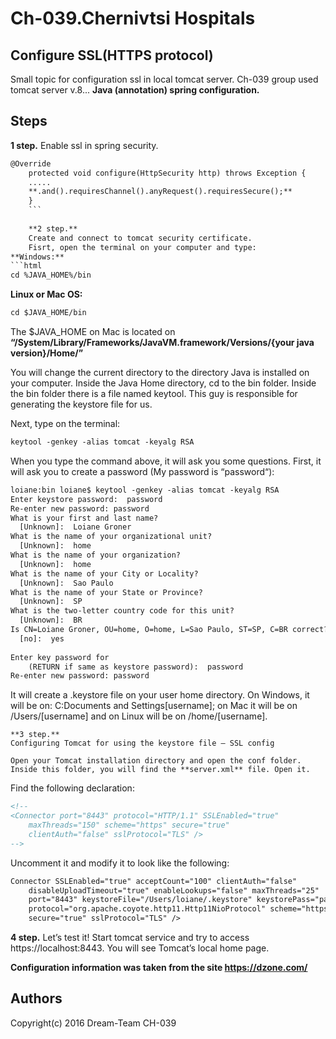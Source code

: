 Ch-039.Chernivtsi Hospitals
=====
Configure SSL(HTTPS protocol)
---
Small topic for configuration ssl in local tomcat server.
Ch-039 group used tomcat server v.8...
**Java (annotation) spring configuration.**

Steps
---

**1 step.**
Enable ssl in spring security.
```html
@Override
	protected void configure(HttpSecurity http) throws Exception {
	.....
	**.and().requiresChannel().anyRequest().requiresSecure();**
	}
	```
	
	**2 step.**
	Create and connect to tomcat security certificate.
	Fisrt, open the terminal on your computer and type:
**Windows:**
```html
cd %JAVA_HOME%/bin
```

**Linux or Mac OS:**
```html
cd $JAVA_HOME/bin
```
The $JAVA_HOME on Mac is located on **“/System/Library/Frameworks/JavaVM.framework/Versions/{your java version}/Home/”**

You will change the current directory to the directory Java is installed on your computer.
Inside the Java Home directory, cd to the bin folder.
Inside the bin folder there is a file named keytool.
This guy is responsible for generating the keystore file for us.

Next, type on the terminal:
```html
keytool -genkey -alias tomcat -keyalg RSA
```
When you type the command above, it will ask you some questions. First, it will ask you to create a password (My password is “password“):
```html
loiane:bin loiane$ keytool -genkey -alias tomcat -keyalg RSA
Enter keystore password:  password
Re-enter new password: password
What is your first and last name?
  [Unknown]:  Loiane Groner
What is the name of your organizational unit?
  [Unknown]:  home
What is the name of your organization?
  [Unknown]:  home
What is the name of your City or Locality?
  [Unknown]:  Sao Paulo
What is the name of your State or Province?
  [Unknown]:  SP
What is the two-letter country code for this unit?
  [Unknown]:  BR
Is CN=Loiane Groner, OU=home, O=home, L=Sao Paulo, ST=SP, C=BR correct?
  [no]:  yes
 
Enter key password for
    (RETURN if same as keystore password):  password
Re-enter new password: password
```
It will create a .keystore file on your user home directory. On Windows, it will be on: C:Documents and Settings[username]; on Mac it will be on /Users/[username] and on Linux will be on /home/[username].

	**3 step.**
	Configuring Tomcat for using the keystore file – SSL config
	
	Open your Tomcat installation directory and open the conf folder. Inside this folder, you will find the **server.xml** file. Open it.

Find the following declaration:
```html
<!--
<Connector port="8443" protocol="HTTP/1.1" SSLEnabled="true"
    maxThreads="150" scheme="https" secure="true"
    clientAuth="false" sslProtocol="TLS" />
-->
```
Uncomment it and modify it to look like the following:
```html
Connector SSLEnabled="true" acceptCount="100" clientAuth="false"
    disableUploadTimeout="true" enableLookups="false" maxThreads="25"
    port="8443" keystoreFile="/Users/loiane/.keystore" keystorePass="password"
    protocol="org.apache.coyote.http11.Http11NioProtocol" scheme="https"
    secure="true" sslProtocol="TLS" />
 ```
**4 step.**
Let’s test it!
Start tomcat service and try to access https://localhost:8443. You will see Tomcat’s local home page.
	
	
**Сonfiguration information was taken from the site https://dzone.com/**
	
Authors
---
Copyright(c) 2016 Dream-Team CH-039
